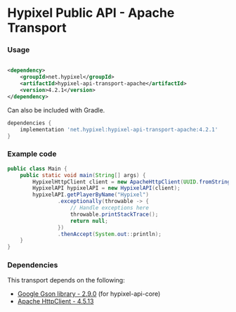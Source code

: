 Hypixel Public API - Apache Transport
======

### Usage

```xml

<dependency>
    <groupId>net.hypixel</groupId>
    <artifactId>hypixel-api-transport-apache</artifactId>
    <version>4.2.1</version>
</dependency>
```

Can also be included with Gradle.

```gradle
dependencies {
    implementation 'net.hypixel:hypixel-api-transport-apache:4.2.1'
}
```

### Example code

```java
public class Main {
    public static void main(String[] args) {
        HypixelHttpClient client = new ApacheHttpClient(UUID.fromString("your-api-key-here"));
        HypixelAPI hypixelAPI = new HypixelAPI(client);
        hypixelAPI.getPlayerByName("Hypixel")
                .exceptionally(throwable -> {
                    // Handle exceptions here
                    throwable.printStackTrace();
                    return null;
                })
                .thenAccept(System.out::println);
    }
}
```

### Dependencies

This transport depends on the following:

* [Google Gson library - 2.9.0](https://mvnrepository.com/artifact/com.google.code.gson/gson) (for hypixel-api-core)
* [Apache HttpClient - 4.5.13](https://mvnrepository.com/artifact/org.apache.httpcomponents/httpclient)